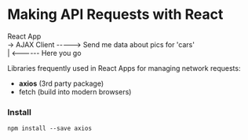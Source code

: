 # Making API Requests with React

React App   
-> AJAX Client -----> Send me data about pics for 'cars'  
             |
             <------ Here you go                          


Libraries frequently used in React Apps for managing network requests:

* **axios** (3rd party package)
* fetch (build into modern browsers)

### Install 
```
npm install --save axios
```